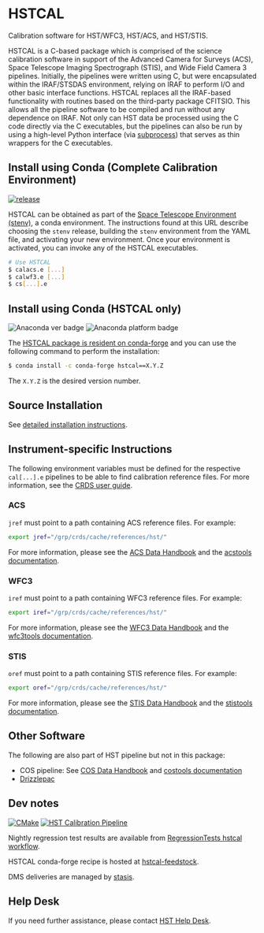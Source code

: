 # HSTCAL

Calibration software for HST/WFC3, HST/ACS, and HST/STIS.

HSTCAL is a C-based package which is comprised of the science calibration
software in support of the Advanced Camera for Surveys (ACS), Space Telescope
Imaging Spectrograph (STIS), and Wide Field Camera 3 pipelines. Initially, the
pipelines were written using C, but were encapsulated within the IRAF/STSDAS
environment, relying on IRAF to perform I/O and other basic interface
functions. HSTCAL replaces all the IRAF-based functionality with routines
based on the third-party package CFITSIO. This allows all the pipeline
software to be compiled and run without any dependence on IRAF. Not only
can HST data be processed using the C code directly via the C executables,
but the pipelines can also be run by using a high-level Python interface
(via [subprocess](https://docs.python.org/3/library/subprocess.html))
that serves as thin wrappers for the C executables.

## Install using Conda (Complete Calibration Environment)

[![release](https://img.shields.io/github/v/release/spacetelescope/stenv)](https://github.com/spacetelescope/stenv/releases)

HSTCAL can be obtained as part of the
[Space Telescope Environment (stenv)](https://stenv.readthedocs.io/en/latest/),
a conda environment.  The instructions found at this URL describe
choosing the ``stenv`` release, building the ``stenv``
environment from the YAML file, and activating your new environment. Once your environment
is activated, you can invoke any of the HSTCAL executables.

```bash
# Use HSTCAL
$ calacs.e [...]
$ calwf3.e [...]
$ cs[...].e
```

## Install using Conda (HSTCAL only)

![Anaconda ver badge](https://anaconda.org/conda-forge/hstcal/badges/version.svg)
![Anaconda platform badge](https://anaconda.org/conda-forge/hstcal/badges/platforms.svg)

The [HSTCAL package is resident on conda-forge](https://anaconda.org/conda-forge/hstcal)
and you can use the following command to perform the installation:

```bash
$ conda install -c conda-forge hstcal==X.Y.Z
```
The `X.Y.Z` is the desired version number.

## Source Installation

See [detailed installation instructions](INSTALL.md).

## Instrument-specific Instructions

The following environment variables must be defined for the respective `cal[...].e` pipelines
to be able to find calibration reference files. For more information, see the
[CRDS user guide](https://hst-crds.stsci.edu/static/users_guide/index.html).

### ACS

`jref` must point to a path containing ACS reference files. For example:

```bash
export jref="/grp/crds/cache/references/hst/"
```

For more information, please see the [ACS Data Handbook](https://hst-docs.stsci.edu/acsdhb)
and the [acstools documentation](https://acstools.readthedocs.io/).

### WFC3

`iref` must point to a path containing WFC3 reference files. For example:

```bash
export iref="/grp/crds/cache/references/hst/"
```

For more information, please see the [WFC3 Data Handbook](https://hst-docs.stsci.edu/wfc3dhb)
and the [wfc3tools documentation](https://wfc3tools.readthedocs.io/).

### STIS

`oref` must point to a path containing STIS reference files. For example:

```bash
export oref="/grp/crds/cache/references/hst/"
```

For more information, please see the [STIS Data Handbook](https://hst-docs.stsci.edu/stisdhb)
and the [stistools documentation](https://stistools.readthedocs.io/).

## Other Software

The following are also part of HST pipeline but not in this package:

* COS pipeline: See [COS Data Handbook](https://www.stsci.edu/hst/cos/documents/handbooks/datahandbook/COS_cover.html) and [costools documentation](https://costools.readthedocs.io/)
* [Drizzlepac](https://www.stsci.edu/scientific-community/software/drizzlepac.html)

## Dev notes

[![CMake](https://github.com/spacetelescope/hstcal/actions/workflows/cmake.yml/badge.svg?branch=main)](https://github.com/spacetelescope/hstcal/actions/workflows/cmake.yml)
[![HST Calibration Pipeline](https://github.com/spacetelescope/RegressionTests/actions/workflows/hstcal.yml/badge.svg?branch=main)](https://github.com/spacetelescope/RegressionTests/actions/workflows/hstcal.yml)

Nightly regression test results are available from
[RegressionTests hstcal workflow](https://github.com/spacetelescope/RegressionTests/actions/workflows/hstcal.yml).

HSTCAL conda-forge recipe is hosted at [hstcal-feedstock](https://github.com/conda-forge/hstcal-feedstock/).

DMS deliveries are managed by [stasis](https://github.com/spacetelescope/stasis).

## Help Desk

If you need further assistance, please contact [HST Help Desk](https://hsthelp.stsci.edu).
